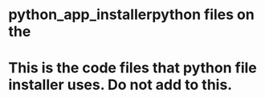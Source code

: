 # python_app_installerpython files on the 
# This is the code files that python file installer uses. Do not add to this.
